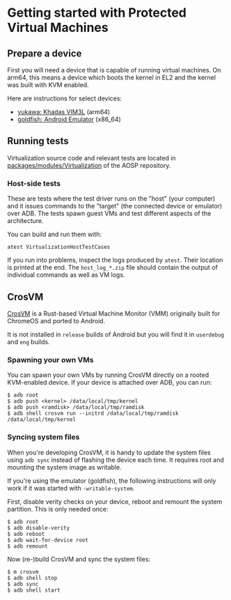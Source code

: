 # Getting started with Protected Virtual Machines

## Prepare a device

First you will need a device that is capable of running virtual machines. On arm64, this means
a device which boots the kernel in EL2 and the kernel was built with KVM enabled.

Here are instructions for select devices:

 * [yukawa: Khadas VIM3L](yukawa.md) (arm64)
 * [goldfish: Android Emulator](goldfish.md) (x86_64)

## Running tests

Virtualization source code and relevant tests are located in
[packages/modules/Virtualization](https://android.googlesource.com/platform/packages/modules/Virtualization)
of the AOSP repository.

### Host-side tests

These are tests where the test driver runs on the "host" (your computer) and it issues commands to
the "target" (the connected device or emulator) over ADB. The tests spawn guest VMs and test
different aspects of the architecture.

You can build and run them with:
``` shell
atest VirtualizationHostTestCases
```

If you run into problems, inspect the logs produced by `atest`. Their location is printed at the
end. The `host_log_*.zip` file should contain the output of individual commands as well as VM logs.

## CrosVM

[CrosVM](https://android.googlesource.com/platform/external/crosvm/) is a Rust-based Virtual Machine
Monitor (VMM) originally built for ChromeOS and ported to Android.

It is not installed in `release` builds of Android but you will find it in `userdebug` and `eng`
builds.

### Spawning your own VMs

You can spawn your own VMs by running CrosVM directly on a rooted KVM-enabled device. If your
device is attached over ADB, you can run:
``` shell
$ adb root
$ adb push <kernel> /data/local/tmp/kernel
$ adb push <ramdisk> /data/local/tmp/ramdisk
$ adb shell crosvm run --initrd /data/local/tmp/ramdisk /data/local/tmp/kernel
```

### Syncing system files

When you're developing CrosVM, it is handy to update the system files using `adb sync` instead of
flashing the device each time. It requires root and mounting the system image as writable.

If you're using the emulator (goldfish), the following instructions will only work if it was
started with `-writable-system`.

First, disable verity checks on your device, reboot and remount the system partition.
This is only needed once:
``` shell
$ adb root
$ adb disable-verity
$ adb reboot
$ adb wait-for-device root
$ adb remount
```

Now (re-)build CrosVM and sync the system files:
``` shell
$ m crosvm
$ adb shell stop
$ adb sync
$ adb shell start
```
